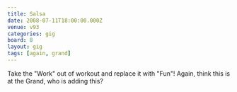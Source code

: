 ```yaml
---
title: Salsa
date: 2008-07-11T18:00:00.000Z
venue: v93
categories: gig
board: 8
layout: gig
tags: [again, grand]
---
```

Take the "Work" out of workout and replace it with "Fun"! 
Again, think this is at the Grand, who is adding this?